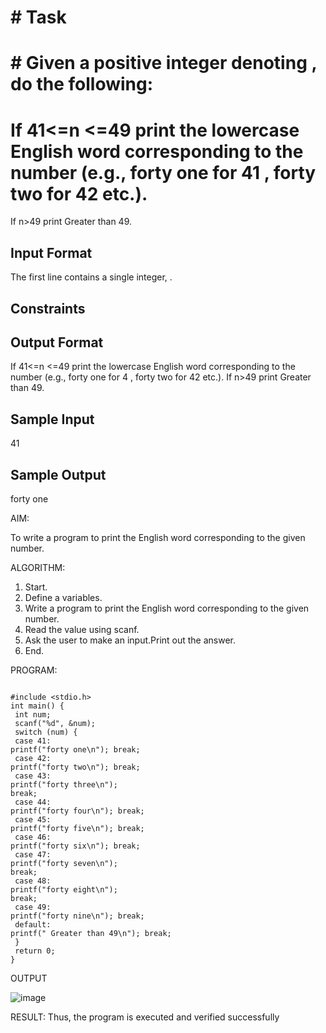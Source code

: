 # # Task

# # Given a positive integer denoting , do the following:

# If  41<=n <=49 print the lowercase English word corresponding to the number (e.g., forty one for 41 , forty two for 42 etc.).
If n>49 print Greater than 49.
## Input Format

The first line contains a single integer, .

## Constraints

## Output Format

If  41<=n <=49 print the lowercase English word corresponding to the number (e.g., forty one for 4 , forty two for 42 etc.).
If n>49 print Greater than 49.
## Sample Input

41
## Sample Output

forty one

AIM:

To write a program to print the English word corresponding to the given number.

ALGORITHM:
1. Start.
2. Define a variables.
3. Write a program to print the English word corresponding to the given number.
4. Read the value using scanf.
5. Ask the user to make an input.Print out the answer.
6. End.

PROGRAM:
```

#include <stdio.h>
int main() {
 int num;
 scanf("%d", &num);
 switch (num) {
 case 41: 
printf("forty one\n"); break;
 case 42: 
printf("forty two\n"); break;
 case 43: 
printf("forty three\n"); 
break;
 case 44: 
printf("forty four\n"); break;
 case 45: 
printf("forty five\n"); break;
 case 46: 
printf("forty six\n"); break;
 case 47: 
printf("forty seven\n"); 
break;
 case 48:
printf("forty eight\n"); 
break;
 case 49: 
printf("forty nine\n"); break;
 default: 
printf(" Greater than 49\n"); break;
 }
 return 0;
}

```
OUTPUT

![image](https://github.com/user-attachments/assets/6e071c58-d6c7-40d1-ac0b-10b54949c906)


RESULT:
Thus, the program is executed and verified successfully
